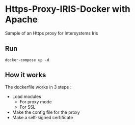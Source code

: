 # Https-Proxy-IRIS-Docker with Apache
Sample of an Https proxy for Intersystems Iris

## Run
```
docker-compose up -d
```

## How it works
The dockerfile works in 3 steps :
* Load modules
  * For proxy mode
  * For SSL
* Make the config file for the proxy
* Make a self-signed certificate
